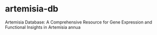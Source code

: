 # artemisia-db
Artemisia Database: A Comprehensive Resource for Gene Expression and Functional Insights in Artemisia annua
